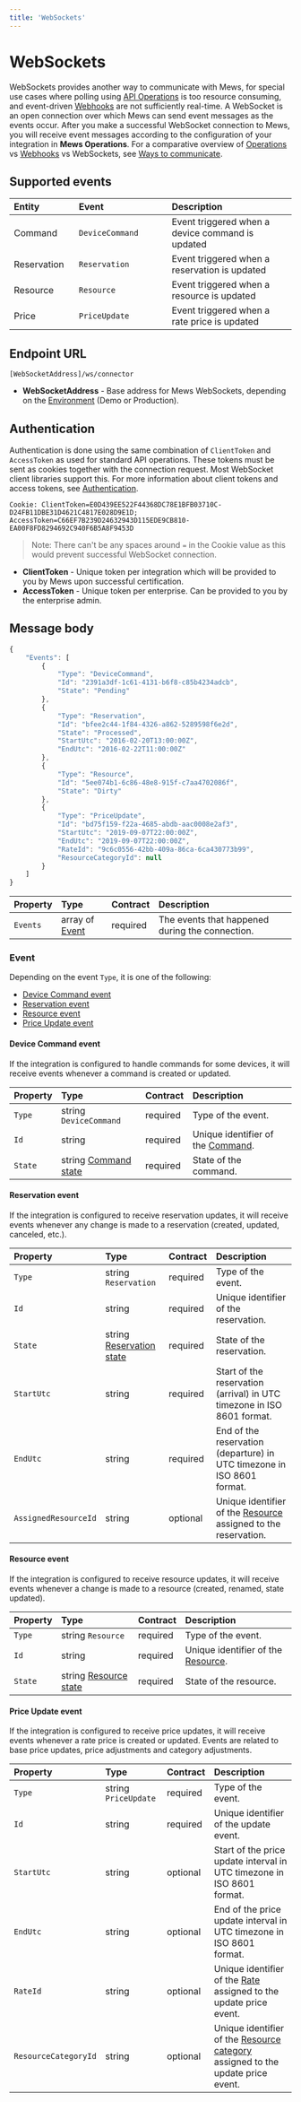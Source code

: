 ```yaml
---
title: 'WebSockets'
---
```


# WebSockets

WebSockets provides another way to communicate with Mews, for special use cases where polling using [API Operations](../operations/) is too resource consuming, and event-driven [Webhooks](../webhooks/) are not sufficiently real-time.
A WebSocket is an open connection over which Mews can send event messages as the events occur.
After you make a successful WebSocket connection to Mews, you will receive event messages according to the configuration of your integration in **Mews Operations**.
For a comparative overview of [Operations](../operations/) vs [Webhooks](../webhooks/) vs WebSockets, see [Ways to communicate](../guidelines/communicate).

## Supported events

| <div style="width:100px">Entity</div> | <div style="width:150px">Event</div> | Description                                      |
| :------------------------------------ | :----------------------------------- | :----------------------------------------------- |
| Command                               | `DeviceCommand`                      | Event triggered when a device command is updated |
| Reservation                           | `Reservation`                        | Event triggered when a reservation is updated    |
| Resource                              | `Resource`                           | Event triggered when a resource is updated       |
| Price                                 | `PriceUpdate`                        | Event triggered when a rate price is updated     |

## Endpoint URL

```text
[WebSocketAddress]/ws/connector
```

- **WebSocketAddress** - Base address for Mews WebSockets, depending on the [Environment](../guidelines/environments) \(Demo or Production\).

## Authentication

Authentication is done using the same combination of `ClientToken` and `AccessToken` as used for standard API operations. These tokens must be sent as cookies together with the connection request. Most WebSocket client libraries support this.
For more information about client tokens and access tokens, see [Authentication](../guidelines/requests.md#authentication).

```
Cookie: ClientToken=E0D439EE522F44368DC78E1BFB03710C-D24FB11DBE31D4621C4817E028D9E1D; AccessToken=C66EF7B239D24632943D115EDE9CB810-EA00F8FD8294692C940F6B5A8F9453D
```

> Note: There can't be any spaces around `=` in the Cookie value as this would prevent successful WebSocket connection.

- **ClientToken** - Unique token per integration which will be provided to you by Mews upon successful certification.
- **AccessToken** - Unique token per enterprise. Can be provided to you by the enterprise admin.

## Message body

```javascript
{
    "Events": [
        {
            "Type": "DeviceCommand",
            "Id": "2391a3df-1c61-4131-b6f8-c85b4234adcb",
            "State": "Pending"
        },
        {
            "Type": "Reservation",
            "Id": "bfee2c44-1f84-4326-a862-5289598f6e2d",
            "State": "Processed",
            "StartUtc": "2016-02-20T13:00:00Z",
            "EndUtc": "2016-02-22T11:00:00Z"
        },
        {
            "Type": "Resource",
            "Id": "5ee074b1-6c86-48e8-915f-c7aa4702086f",
            "State": "Dirty"
        },
        {
            "Type": "PriceUpdate",
            "Id": "bd75f159-f22a-4685-abdb-aac0008e2af3",
            "StartUtc": "2019-09-07T22:00:00Z",
            "EndUtc": "2019-09-07T22:00:00Z",
            "RateId": "9c6c0556-42bb-409a-86ca-6ca430773b99",
            "ResourceCategoryId": null
        }
    ]
}
```

| Property | Type                     | Contract | Description                                     |
| :------- | :----------------------- | :------- | :---------------------------------------------- |
| `Events` | array of [Event](#event) | required | The events that happened during the connection. |

### Event

Depending on the event `Type`, it is one of the following:

- [Device Command event](#device-command-event)
- [Reservation event](#reservation-event)
- [Resource event](#resource-event)
- [Price Update event](#price-update-event)

#### Device Command event

If the integration is configured to handle commands for some devices, it will receive events whenever a command is created or updated.

| Property | Type                                                            | Contract | Description                                                            |
| :------- | :-------------------------------------------------------------- | :------- | :--------------------------------------------------------------------- |
| `Type`   | string `DeviceCommand`                                          | required | Type of the event.                                                     |
| `Id`     | string                                                          | required | Unique identifier of the [Command](../operations/commands.md#command). |
| `State`  | string [Command state](../operations/commands.md#command-state) | required | State of the command.                                                  |

#### Reservation event

If the integration is configured to receive reservation updates, it will receive events whenever any change is made to a reservation \(created, updated, canceled, etc.\).

| Property             | Type                                                                        | Contract | Description                                                                                           |
| :------------------- | :-------------------------------------------------------------------------- | :------- | :---------------------------------------------------------------------------------------------------- |
| `Type`               | string `Reservation`                                                        | required | Type of the event.                                                                                    |
| `Id`                 | string                                                                      | required | Unique identifier of the reservation.                                                                 |
| `State`              | string [Reservation state](../operations/reservations.md#reservation-state) | required | State of the reservation.                                                                             |
| `StartUtc`           | string                                                                      | required | Start of the reservation \(arrival\) in UTC timezone in ISO 8601 format.                              |
| `EndUtc`             | string                                                                      | required | End of the reservation \(departure\) in UTC timezone in ISO 8601 format.                              |
| `AssignedResourceId` | string                                                                      | optional | Unique identifier of the [Resource](../operations/resources.md#resource) assigned to the reservation. |

#### Resource event

If the integration is configured to receive resource updates, it will receive events whenever a change is made to a resource \(created, renamed, state updated\).

| Property | Type                                                               | Contract | Description                                                               |
| :------- | :----------------------------------------------------------------- | :------- | :------------------------------------------------------------------------ |
| `Type`   | string `Resource`                                                  | required | Type of the event.                                                        |
| `Id`     | string                                                             | required | Unique identifier of the [Resource](../operations/resources.md#resource). |
| `State`  | string [Resource state](../operations/resources.md#resource-state) | required | State of the resource.                                                    |

#### Price Update event

If the integration is configured to receive price updates, it will receive events whenever a rate price is created or updated.
Events are related to base price updates, price adjustments and category adjustments.

| Property             | Type                 | Contract | Description                                                                                                                    |
| :------------------- | :------------------- | :------- | :----------------------------------------------------------------------------------------------------------------------------- |
| `Type`               | string `PriceUpdate` | required | Type of the event.                                                                                                             |
| `Id`                 | string               | required | Unique identifier of the update event.                                                                                         |
| `StartUtc`           | string               | optional | Start of the price update interval in UTC timezone in ISO 8601 format.                                                         |
| `EndUtc`             | string               | optional | End of the price update interval in UTC timezone in ISO 8601 format.                                                           |
| `RateId`             | string               | optional | Unique identifier of the [Rate](../operations/rates.md#rate) assigned to the update price event.                               |
| `ResourceCategoryId` | string               | optional | Unique identifier of the [Resource category](../operations/resources.md#resource-category) assigned to the update price event. |
